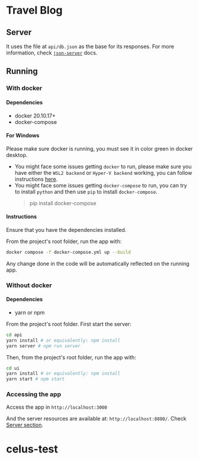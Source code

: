 # Travel Blog

## Server

It uses the file at `api/db.json` as the base for its responses.
For more information, check [`json-server`](https://github.com/typicode/json-server) docs.

## Running

### With docker

#### Dependencies

- docker 20.10.17+
- docker-compose

#### For Windows

Please make sure docker is running, you must see it in color green in docker desktop.

- You might face some issues getting `docker` to run, please make sure you have either the `WSL2 backend` or `Hyper-V backend` working, you can follow instructions [here](https://docs.docker.com/desktop/install/windows-install/#system-requirements).
- You might face some issues getting `docker-compose` to run, you can try to install `python` and then use `pip` to install `docker-compose`.
  > pip install docker-compose

#### Instructions

Ensure that you have the dependencies installed.

From the project's root folder, run the app with:

```bash
docker compose -f docker-compose.yml up --build
```

Any change done in the code will be automatically reflected on the running app.

### Without docker

#### Dependencies

- yarn or npm

From the project's root folder. First start the server:

```bash
cd api
yarn install # or equivalently: npm install
yarn server # npm run server
```

Then, from the project's root folder, run the app with:

```bash
cd ui
yarn install # or equivalently: npm install
yarn start # npm start
```

### Accessing the app

Access the app in `http://localhost:3000`

And the server resources are available at: `http://localhost:8080/`. Check [Server section](#Server).
# celus-test
